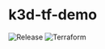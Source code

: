 # k3d-tf-demo

![Release](https://github.com/atrakic/k3d-tf-demo/workflows/Release/badge.svg)
![Terraform](https://github.com/atrakic/k3d-tf-demo/workflows/Terraform/badge.svg)


